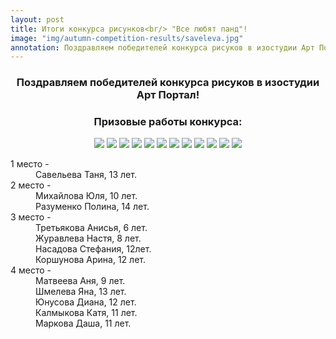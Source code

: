```yaml
---
layout: post
title: Итоги конкурса рисунков<br/> "Все любят панд"!
image: "img/autumn-competition-results/saveleva.jpg"
annotation: Поздравляем победителей конкурса рисуков в изостудии Арт Портал!
---
```

<h3 align="center"><strong>Поздравляем победителей конкурса рисуков в изостудии Арт Портал!</strong></h3>
<h3 align="center"><strong>Призовые работы конкурса:</strong></h3>
<div class="fotorama" data-allowfullscreen="true" data-width="70%" data-ratio="800/600" data-nav="thumbs" data-arrows="true" align="center">
    <img src="{{ site.baseurl }}/img/autumn-competition-results/saveleva.jpg" data-caption="1 место - Савельева Таня, 13 лет."> 
 	<img src="{{ site.baseurl }}/img/autumn-competition-results/mikhailova.jpg" data-caption="2 место - Михайлова Юля, 10 лет."> 
 	<img src="{{ site.baseurl }}/img/autumn-competition-results/razumenko.jpg" data-caption="2 место - Разуменко Полина, 14 лет."> 
 	<img src="{{ site.baseurl }}/img/autumn-competition-results/tretiakova.jpg" data-caption="3 место - Третьякова  Анисья, 6 лет."> 
 	<img src="{{ site.baseurl }}/img/autumn-competition-results/zhuravleva.jpg" data-caption="3 место - Журавлева Настя, 8 лет."> 
 	<img src="{{ site.baseurl }}/img/autumn-competition-results/nasadova.jpg" data-caption="3 место - Насадова Стефания, 12лет."> 
 	<img src="{{ site.baseurl }}/img/autumn-competition-results/korshunova.jpg" data-caption="3 место - Коршунова Арина, 12 лет.">
 	<img src="{{ site.baseurl }}/img/autumn-competition-results/matveeva.jpg" data-caption="4 место - Матвеева Аня, 9 лет.">    
 	<img src="{{ site.baseurl }}/img/autumn-competition-results/shmeleva.jpg" data-caption="4 место - Шмелева Яна, 13 лет.">    
 	<img src="{{ site.baseurl }}/img/autumn-competition-results/yunusova.jpg" data-caption="4 место - Юнусова Диана, 12 лет.">    
 	<img src="{{ site.baseurl }}/img/autumn-competition-results/kalmikova.jpg" data-caption="4 место - Калмыкова Катя, 11 лет.">    
 	<img src="{{ site.baseurl }}/img/autumn-competition-results/markova.jpg" data-caption="4 место - Маркова Даша, 11 лет.">    
</div>
<dl>
	<dt>1 место -</dt>
		<dd>Савельева Таня, 13 лет.</dd>
	<dt>2 место -</dt>
		<dd>Михайлова Юля, 10 лет.</dd>
		<dd>Разуменко Полина, 14 лет.</dd>
	<dt>3 место -</dt>
		<dd>Третьякова  Анисья, 6 лет.</dd>
		<dd>Журавлева Настя, 8 лет.</dd>
		<dd>Насадова Стефания, 12лет.</dd>
		<dd>Коршунова Арина, 12 лет.</dd>	
	<dt>4 место -</dt>
		<dd>Матвеева Аня, 9 лет.</dd>
		<dd>Шмелева Яна, 13 лет.</dd>
		<dd>Юнусова Диана, 12 лет.</dd>
		<dd>Калмыкова Катя, 11 лет.</dd>
		<dd>Маркова Даша, 11 лет.</dd>
</dl>




